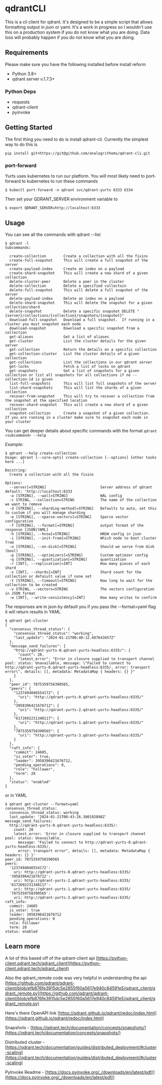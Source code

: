 # qdrantCLI

This is a cli client for qdrant.  It's designed to be a simple script that allows formatting output in json or yaml.
It's a work in progress so I wouldn't use this on a production system if you do not know what you are doing. Data loss will 
probably happen if you do not know what you are doing.

## Requirements

Please make sure you have the following installed before install reform

* Python 3.8+
* qdrant server v.1.7.3+

### Python Deps

* requests
* qdrant-client
* pyinvoke

## Getting Started
The first thing you need to do is install qdrant-cli.  Currently the simplest way to do this is 

```
pip install git+https://git@github.com/analogrithems/qdrant-cli.git
```


### port-forward

Yurts uses kubernetes to run our platform.  You will most likely need to port-forward to kubernetes to run these commands

```
$ kubectl port-forward -n qdrant svc/qdrant-yurts 6333 6334
```

Then set your QDRANT_SERVER environment variable to 

```
$ export QDRANT_SERVER=http://localhost:6333
```

## Usage 
You can see all the commands with qdrant --list

```
$ qdrant -l
Subcommands:

  create-collection        Create a collection with all the fixins
  create-full-snapshot     This will create a full snapshot of the server
  create-payload-index     Create an index on a payload
  create-shard-snapshot    This will create a new shard of a given collection
  delete-cluster-peer      Delete a peer in the cluster
  delete-collection        Delete a specified collectoin
  delete-full-snapshot     This will delete a full snapshot of the server
  delete-payload-index     Delete an index on a payload
  delete-shard-snapshot    This will delete the snapshot for a given collection/shard
  delete-snapshot          Delete a specific snapshot DELETE "{server}/collections/{collection}/snapshots/{snapshot}"
  download-full-snapshot   Download a full snapshot.  If running in a cluster you must snapshot each node
  download-snapshot        Download a specific snapshot from a collection
  get-aliases              Get a list of aliases
  get-cluster              List the cluster details for the given server
  get-collection           Return the details on a specific collection
  get-collection-cluster   List the cluster details of a given collection
  get-collections          List the collections in our qdrant server
  get-locks                Fetch a list of locks on qdrant
  get-snapshots            Get a list of snapshots for a given collection or list all snapshots for all collections if no --collection-id is given
  list-full-snapshots      This will list full snapshots of the server
  list-shard-snapshots     This will list the shards of a given collection
  recover-from-snapshot    This will try to recover a collection from the snapshot at the specified location
  recover-shard-snapshot   This will create a new shard of a given collection
  snapshot-collection      Create a snapshot of a given collection.  If you are running in a cluster make sure to snapshot each node in your cluster
```

You can get deeper details about specific commands with the format `qdrant <subcommand> --help`

*Example:* 

```
$ qdrant --help create-collection
Usage: qdrant [--core-opts] create-collection [--options] [other tasks here ...]

Docstring:
  Create a collection with all the fixins

Options:
  --server[=STRING]                         Server address of qdrant default: 'http://localhost:6333
  -a [STRING], --wal[=STRING]               WAL config
  -c STRING, --collection=STRING            The name of the collection we want to remove
  -d [STRING], --sharding-method[=STRING]   Defaults to auto, set this to custom if you will manage sharding
  -e [STRING], --sparse-vectors[=STRING]    Sparce vector configuration
  -f [STRING], --format[=STRING]            output format of the response [JSON|YAML]
  -h [STRING], --hnsw[=STRING]              HNSW config in json
  -i [STRING], --init-from[=STRING]         Which node to boot cluster from
  -o [STRING], --on-disk[=STRING]           Should we serve from disk (bool)
  -p [STRING], --optimizers[=STRING]        Custom optimzer config
  -q [STRING], --quantization[=STRING]      quantization
  -r [INT], --replication[=INT]             How many pieces of each shard
  -s [INT], --shards[=INT]                  Shard count for the collection or defaiult value if none set
  -t [STRING], --timeout[=STRING]           How long to wait for the collection to be created
  -v STRING, --vectors=STRING               The vectors configuration in JSON format
  -w [INT], --write-consistency[=INT]       How many writes to confirm
```

The responses are in json by default you if you pass the --format=yaml flag it will return results in YAML

```
$ qdrant get-cluster
{
  "consensus_thread_status": {
    "consensus_thread_status": "working",
    "last_update": "2024-01-21T00:40:12.487643457Z"
  },
  "message_send_failures": {
    "http://qdrant-yurts-0.qdrant-yurts-headless:6335/": {
      "count": 28,
      "latest_error": "Error in closure supplied to transport channel pool: status: Unavailable, message: \"Failed to connect to http://qdrant-yurts-0.qdrant-yurts-headless:6335/, error: transport error\", details: [], metadata: MetadataMap { headers: {} }"
    }
  },
  "peer_id": 7875359758390565,
  "peers": {
    "1237494046554172": {
      "uri": "http://qdrant-yurts-0.qdrant-yurts-headless:6335/"
    },
    "3958396421676712": {
      "uri": "http://qdrant-yurts-2.qdrant-yurts-headless:6335/"
    },
    "6172692231348117": {
      "uri": "http://qdrant-yurts-1.qdrant-yurts-headless:6335/"
    },
    "7875359758390565": {
      "uri": "http://qdrant-yurts-3.qdrant-yurts-headless:6335/"
    }
  },
  "raft_info": {
    "commit": 24605,
    "is_voter": true,
    "leader": 3958396421676712,
    "pending_operations": 0,
    "role": "Follower",
    "term": 28
  },
  "status": "enabled"
}
```

or in YAML

```
$ qdrant get-cluster --format=yaml
consensus_thread_status:
  consensus_thread_status: working
  last_update: '2024-01-21T00:43:26.380192898Z'
message_send_failures:
  http://qdrant-yurts-0.qdrant-yurts-headless:6335/:
    count: 28
    latest_error: 'Error in closure supplied to transport channel pool: status: Unavailable,
      message: "Failed to connect to http://qdrant-yurts-0.qdrant-yurts-headless:6335/,
      error: transport error", details: [], metadata: MetadataMap { headers: {} }'
peer_id: 7875359758390565
peers:
  '1237494046554172':
    uri: http://qdrant-yurts-0.qdrant-yurts-headless:6335/
  '3958396421676712':
    uri: http://qdrant-yurts-2.qdrant-yurts-headless:6335/
  '6172692231348117':
    uri: http://qdrant-yurts-1.qdrant-yurts-headless:6335/
  '7875359758390565':
    uri: http://qdrant-yurts-3.qdrant-yurts-headless:6335/
raft_info:
  commit: 24605
  is_voter: true
  leader: 3958396421676712
  pending_operations: 0
  role: Follower
  term: 28
status: enabled
```

## Learn more

A lot of this based off of the qdrant-client api
[https://python-client.qdrant.tech/qdrant_client](https://python-client.qdrant.tech/qdrant_client)

Also the qdrant_remote code was very helpful in understanding the api
[https://github.com/qdrant/qdrant-client/blob/efb876fe3915dc5e2855f60a5617e940c84591e5/qdrant_client/qdrant_remote.py](https://github.com/qdrant/qdrant-client/blob/efb876fe3915dc5e2855f60a5617e940c84591e5/qdrant_client/qdrant_remote.py)

Here's there OpenAPI link 
[https://qdrant.github.io/qdrant/redoc/index.html](https://qdrant.github.io/qdrant/redoc/index.html)

Snapshots - [https://qdrant.tech/documentation/concepts/snapshots/](https://qdrant.tech/documentation/concepts/snapshots/)

Distributed cluster - [https://qdrant.tech/documentation/guides/distributed_deployment/#cluster-scaling](https://qdrant.tech/documentation/guides/distributed_deployment/#cluster-scaling)

PyInvoke Readme - [https://docs.pyinvoke.org/_/downloads/en/latest/pdf/](https://docs.pyinvoke.org/_/downloads/en/latest/pdf/)